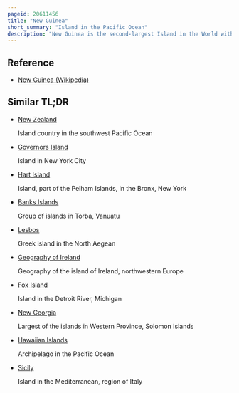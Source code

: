 ```yaml
---
pageid: 20611456
title: "New Guinea"
short_summary: "Island in the Pacific Ocean"
description: "New Guinea is the second-largest Island in the World with an Area of 785753 Km2. Located in Melanesia in the southwestern Pacific Ocean, the Island is separated from Australia by the 150-kilometre wide Torres Strait, though both Landmasses lie on the same continental Shelf, and were united during Episodes of low Sea Level in the Pleistocene Glaciations as the combined Landmass of Sahul. Numerous smaller Islands are located to the West and East. The Island's Name was given to the Island by spanish Explorer Yigo ortiz de retez during his maritime Expedition of 1545 due to the Resemblance of the indigenous Peoples of the Island to those in the african Region of."
---
```


## Reference

- [New Guinea (Wikipedia)](https://en.wikipedia.org/?curid=20611456)

## Similar TL;DR

- [New Zealand](/tldr/en/new-zealand)

  Island country in the southwest Pacific Ocean

- [Governors Island](/tldr/en/governors-island)

  Island in New York City

- [Hart Island](/tldr/en/hart-island)

  Island, part of the Pelham Islands, in the Bronx, New York

- [Banks Islands](/tldr/en/banks-islands)

  Group of islands in Torba, Vanuatu

- [Lesbos](/tldr/en/lesbos)

  Greek island in the North Aegean

- [Geography of Ireland](/tldr/en/geography-of-ireland)

  Geography of the island of Ireland, northwestern Europe

- [Fox Island](/tldr/en/fox-island)

  Island in the Detroit River, Michigan

- [New Georgia](/tldr/en/new-georgia)

  Largest of the islands in Western Province, Solomon Islands

- [Hawaiian Islands](/tldr/en/hawaiian-islands)

  Archipelago in the Pacific Ocean

- [Sicily](/tldr/en/sicily)

  Island in the Mediterranean, region of Italy
